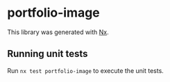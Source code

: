 # portfolio-image

This library was generated with [Nx](https://nx.dev).

## Running unit tests

Run `nx test portfolio-image` to execute the unit tests.
